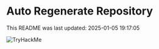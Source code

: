 # Auto Regenerate Repository

This README was last updated: 2025-01-05 19:17:05

 ![TryHackMe](https://tryhackme.com/badge/533634)